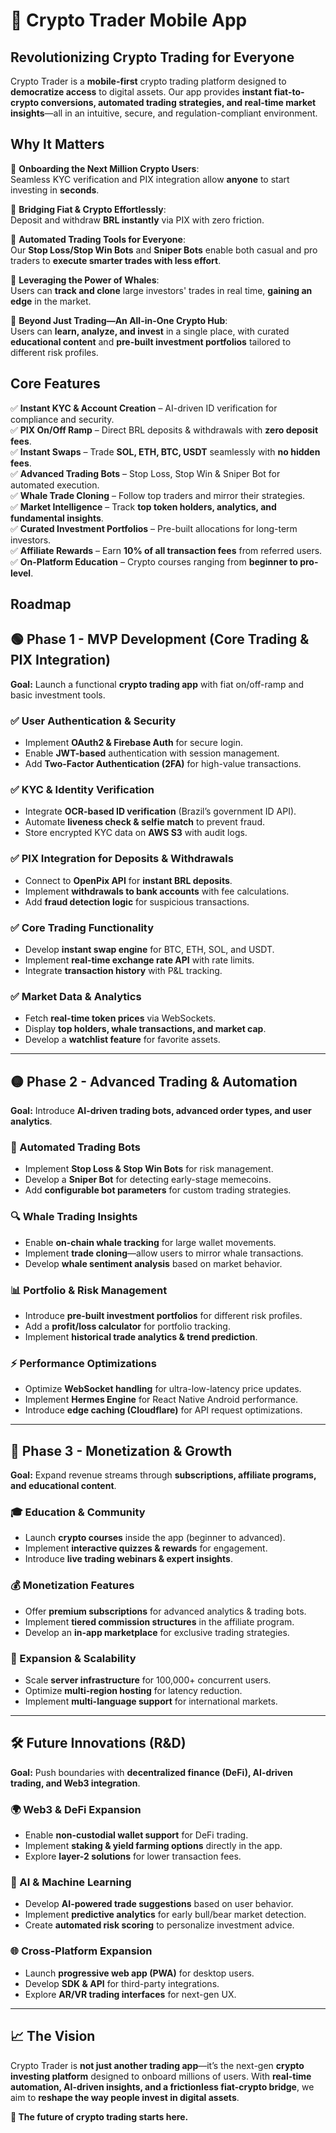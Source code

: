 # 🚀 Crypto Trader Mobile App  

## **Revolutionizing Crypto Trading for Everyone**  

Crypto Trader is a **mobile-first** crypto trading platform designed to **democratize access** to digital assets. Our app provides **instant fiat-to-crypto conversions, automated trading strategies, and real-time market insights**—all in an intuitive, secure, and regulation-compliant environment.

## **Why It Matters**  

🔹 **Onboarding the Next Million Crypto Users**:  
Seamless KYC verification and PIX integration allow **anyone** to start investing in **seconds**.  

🔹 **Bridging Fiat & Crypto Effortlessly**:  
Deposit and withdraw **BRL instantly** via PIX with zero friction.  

🔹 **Automated Trading Tools for Everyone**:  
Our **Stop Loss/Stop Win Bots** and **Sniper Bots** enable both casual and pro traders to **execute smarter trades with less effort**.  

🔹 **Leveraging the Power of Whales**:  
Users can **track and clone** large investors' trades in real time, **gaining an edge** in the market.  

🔹 **Beyond Just Trading—An All-in-One Crypto Hub**:  
Users can **learn, analyze, and invest** in a single place, with curated **educational content** and **pre-built investment portfolios** tailored to different risk profiles.  

## **Core Features**  

✅ **Instant KYC & Account Creation** – AI-driven ID verification for compliance and security.  
✅ **PIX On/Off Ramp** – Direct BRL deposits & withdrawals with **zero deposit fees**.  
✅ **Instant Swaps** – Trade **SOL, ETH, BTC, USDT** seamlessly with **no hidden fees**.  
✅ **Advanced Trading Bots** – Stop Loss, Stop Win & Sniper Bot for automated execution.  
✅ **Whale Trade Cloning** – Follow top traders and mirror their strategies.  
✅ **Market Intelligence** – Track **top token holders, analytics, and fundamental insights**.  
✅ **Curated Investment Portfolios** – Pre-built allocations for long-term investors.  
✅ **Affiliate Rewards** – Earn **10% of all transaction fees** from referred users.  
✅ **On-Platform Education** – Crypto courses ranging from **beginner to pro-level**.  

## Roadmap  

## **🟢 Phase 1 - MVP Development (Core Trading & PIX Integration)**  
**Goal:** Launch a functional **crypto trading app** with fiat on/off-ramp and basic investment tools.  

### ✅ User Authentication & Security  
- Implement **OAuth2 & Firebase Auth** for secure login.  
- Enable **JWT-based** authentication with session management.  
- Add **Two-Factor Authentication (2FA)** for high-value transactions.  

### ✅ KYC & Identity Verification  
- Integrate **OCR-based ID verification** (Brazil’s government ID API).  
- Automate **liveness check & selfie match** to prevent fraud.  
- Store encrypted KYC data on **AWS S3** with audit logs.  

### ✅ PIX Integration for Deposits & Withdrawals  
- Connect to **OpenPix API** for **instant BRL deposits**.  
- Implement **withdrawals to bank accounts** with fee calculations.  
- Add **fraud detection logic** for suspicious transactions.  

### ✅ Core Trading Functionality  
- Develop **instant swap engine** for BTC, ETH, SOL, and USDT.  
- Implement **real-time exchange rate API** with rate limits.  
- Integrate **transaction history** with P&L tracking.  

### ✅ Market Data & Analytics  
- Fetch **real-time token prices** via WebSockets.  
- Display **top holders, whale transactions, and market cap**.  
- Develop a **watchlist feature** for favorite assets.  

---

## **🟡 Phase 2 - Advanced Trading & Automation**  
**Goal:** Introduce **AI-driven trading bots, advanced order types, and user analytics**.  

### 🔄 Automated Trading Bots  
- Implement **Stop Loss & Stop Win Bots** for risk management.  
- Develop a **Sniper Bot** for detecting early-stage memecoins.  
- Add **configurable bot parameters** for custom trading strategies.  

### 🔍 Whale Trading Insights  
- Enable **on-chain whale tracking** for large wallet movements.  
- Implement **trade cloning**—allow users to mirror whale transactions.  
- Develop **whale sentiment analysis** based on market behavior.  

### 📊 Portfolio & Risk Management  
- Introduce **pre-built investment portfolios** for different risk profiles.  
- Add a **profit/loss calculator** for portfolio tracking.  
- Implement **historical trade analytics & trend prediction**.  

### ⚡ Performance Optimizations  
- Optimize **WebSocket handling** for ultra-low-latency price updates.  
- Implement **Hermes Engine** for React Native Android performance.  
- Introduce **edge caching (Cloudflare)** for API request optimizations.  

---

## **🔵 Phase 3 - Monetization & Growth**  
**Goal:** Expand revenue streams through **subscriptions, affiliate programs, and educational content**.  

### 🎓 Education & Community  
- Launch **crypto courses** inside the app (beginner to advanced).  
- Implement **interactive quizzes & rewards** for engagement.  
- Introduce **live trading webinars & expert insights**.  

### 💰 Monetization Features  
- Offer **premium subscriptions** for advanced analytics & trading bots.  
- Implement **tiered commission structures** in the affiliate program.  
- Develop an **in-app marketplace** for exclusive trading strategies.  

### 🚀 Expansion & Scalability  
- Scale **server infrastructure** for 100,000+ concurrent users.  
- Optimize **multi-region hosting** for latency reduction.  
- Implement **multi-language support** for international markets.  

---

## **🛠️ Future Innovations (R&D)**  
**Goal:** Push boundaries with **decentralized finance (DeFi), AI-driven trading, and Web3 integration**.  

### 🌍 Web3 & DeFi Expansion  
- Enable **non-custodial wallet support** for DeFi trading.  
- Implement **staking & yield farming options** directly in the app.  
- Explore **layer-2 solutions** for lower transaction fees.  

### 🤖 AI & Machine Learning  
- Develop **AI-powered trade suggestions** based on user behavior.  
- Implement **predictive analytics** for early bull/bear market detection.  
- Create **automated risk scoring** to personalize investment advice.  

### 🌐 Cross-Platform Expansion  
- Launch **progressive web app (PWA)** for desktop users.  
- Develop **SDK & API** for third-party integrations.  
- Explore **AR/VR trading interfaces** for next-gen UX.  

---

## **📈 The Vision**  

Crypto Trader is **not just another trading app**—it’s the next-gen **crypto investing platform** designed to onboard millions of users. With **real-time automation, AI-driven insights, and a frictionless fiat-crypto bridge**, we aim to **reshape the way people invest in digital assets**.  

**🚀 The future of crypto trading starts here.**
